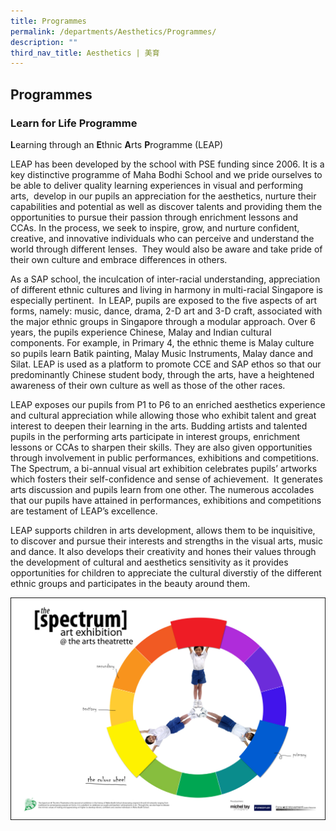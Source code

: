 ```yaml
---
title: Programmes
permalink: /departments/Aesthetics/Programmes/
description: ""
third_nav_title: Aesthetics | 美育
---
```

## Programmes

### Learn for Life Programme 

**L**earning through an **E**thnic **A**rts **P**rogramme (LEAP)

LEAP has been developed by the school with PSE funding since 2006. It is a key distinctive programme of Maha Bodhi School and we pride ourselves to be able to deliver quality learning experiences in visual and performing arts,  develop in our pupils an appreciation for the aesthetics, nurture their capabilities and potential as well as discover talents and providing them the opportunities to pursue their passion through enrichment lessons and CCAs. In the process, we seek to inspire, grow, and nurture confident, creative, and innovative individuals who can perceive and understand the world through different lenses.  They would also be aware and take pride of their own culture and embrace differences in others.

As a SAP school, the inculcation of inter-racial understanding, appreciation of different ethnic cultures and living in harmony in multi-racial Singapore is especially pertinent.  In LEAP, pupils are exposed to the five aspects of art forms, namely: music, dance, drama, 2-D art and 3-D craft, associated with the major ethnic groups in Singapore through a modular approach. Over 6 years, the pupils experience Chinese, Malay and Indian cultural components. For example, in Primary 4, the ethnic theme is Malay culture so pupils learn Batik painting, Malay Music Instruments, Malay dance and Silat. LEAP is used as a platform to promote CCE and SAP ethos so that our predominantly Chinese student body, through the arts, have a heightened awareness of their own culture as well as those of the other races.

LEAP exposes our pupils from P1 to P6 to an enriched aesthetics experience and cultural appreciation while allowing those who exhibit talent and great interest to deepen their learning in the arts. Budding artists and talented pupils in the performing arts participate in interest groups, enrichment lessons or CCAs to sharpen their skills. They are also given opportunities through involvement in public performances, exhibitions and competitions.  The Spectrum, a bi-annual visual art exhibition celebrates pupils’ artworks which fosters their self-confidence and sense of achievement.  It generates arts discussion and pupils learn from one other. The numerous accolades that our pupils have attained in performances, exhibitions and competitions are testament of LEAP’s excellence.

LEAP supports children in arts development, allows them to be inquisitive, to discover and pursue their interests and strengths in the visual arts, music and dance. It also develops their creativity and hones their values through the development of cultural and aesthetics sensitivity as it provides opportunities for children to appreciate the cultural diverstiy of the different ethnic groups and participates in the beauty around them.

![](/images/img1.jpeg)
